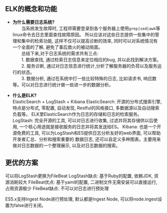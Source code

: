 ## ELK的概念和功能
- **为什么需要日志系统?**  
　　当系统发生故障时, 工程师需要登录到各个服务器上使用`grep|sed|awk`等linux命令去日志里面查找故障原因。
所以应该对这些日志提供一些集中的管理和集中的检索功能, 这样不仅可以提高诊断的效率, 同时可以对系统情况有
一个全面的了解, 避免了事后救火的被动局面。  
　　总结下来,对于日志系统的需求共有三点:   
 　　1. 数据查找, 通过检索日志信息来定位相应的bug, 并以此找到解决方案。  
 　　2. 服务诊断, 通过对日志信息进行统计,分析了解服务器的负荷以及服务运行的状态。  
 　　3. 数据分析, 通过在系统中打一些比较特殊的日志, 比如请求书, 响应数等。可以对日志进行统计做一些进一步的数据分析。  
 
- **什么是ELK?**  
ElasticSearch + LogStash + Kibana
ElasticSearch: 开源的分布式搜索引擎, 特点是分布式, 零配置, 自动发现, Restful的风格接口, 多数据源以及自动搜索负载等。
ELK里ElasticSearch作为日志的存储和日志的检索服务。
LogStash: 完全开源的工具, 可以对日志进行收集, 过滤并将其存储供以后使用, 一个核心用途就是接收服务的日志并将其发送给ES。
Kibana: 也是一个开源免费的工具, 可以为LogStash和ES提供日志分析友好的web界面, 可以帮助开发者汇总、分析和搜索重要的
数据日志, 还可以自定义多种图表。主要用来做对日志数据的一个整理展示, 以及对日志数据的搜索。

## 更优的方案
可以将LogStash更换为FileBeat
LogStash缺点: 基于Ruby的配置, 依赖JDK, 资源消耗较大
FileBeat优点: 基于yaml的配置, 二进制文件无需安装可以直接运行, 占用资源极少
FileBeat缺点: 不可以对日志进行预处理

ES5.x支持Ingest Node进行预处理, 默认都是Ingest Node, 可以将node.ingest设置为false进行关闭。